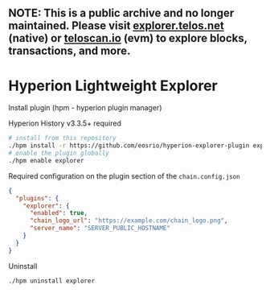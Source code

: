 ## NOTE: This is a public archive and no longer maintained. Please visit [explorer.telos.net](https://explorer.telos.net) (native) or [teloscan.io](https://teloscan.io) (evm) to explore blocks, transactions, and more.  

# Hyperion Lightweight Explorer

Install plugin (hpm - hyperion plugin manager)

Hyperion History v3.3.5+ required
```bash
# install from this repository
./hpm install -r https://github.com/eosrio/hyperion-explorer-plugin explorer
# enable the plugin globally
./hpm enable explorer
```

Required configuration on the plugin section of the `chain.config.json`
```json
{
  "plugins": {
    "explorer": {
      "enabled": true,
      "chain_logo_url": "https://example.com/chain_logo.png",
      "server_name": "SERVER_PUBLIC_HOSTNAME"
    }
  }
}
```

Uninstall
```bash
./hpm uninstall explorer
```
